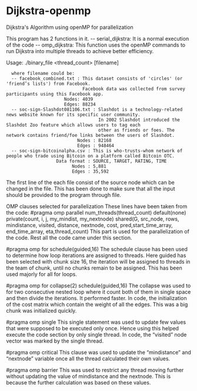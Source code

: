 # Dijkstra-openmp
Dijkstra's Algorithm using openMP for parallelization

This program has 2 functions in it.
     -- serial_dijkstra: It is a normal execution of the code
     -- omp_dijkstra: This function uses the openMP commands to run Dijkstra into multiple threads to achieve better efficiency.

Usage:
      ./binary_file <thread_count> [filename]
     
      where filename could be:
      -- facebook_combined.txt : This dataset consists of 'circles' (or 'friend’s lists') from Facebook.
                                 Facebook data was collected from survey participants using this Facebook app.
                          Nodes: 4039
                          Edges: 88234
      -- soc-sign-Slashdot081106.txt : Slashdot is a technology-related news website known for its specific user community. 
                                       In 2002 Slashdot introduced the Slashdot Zoo feature which allows users to tag each 
                                       other as friends or foes. The network contains friend/foe links between the users of Slashdot.
                               Nodes : 82168
                               Edges : 948464 
      -- soc-sign-bitcoinalpha.csv : This is who-trusts-whom network of people who trade using Bitcoin on a platform called Bitcoin OTC.
                       Data format : SOURCE, TARGET, RATING, TIME
                             Nodes : 5,881
                             Edges : 35,592

The first line of the each file consist of the source node which can be changed in the file. This has been done to make sure 
that all the input should be provided to the program through file.

OMP clauses selected for parallelization
These lines have been taken from the code:
#pragma omp parallel num_threads(thread_count) default(none) private(count, i, j, my_mindist, my_nextnode) shared(G, src_node, rows, mindistance, visited, distance, nextnode, cost, pred,start_time_array, end_time_array, eta,thread_count)
 This part is used for the parallelization of the code. Rest all the code came under this section.

#pragma omp for schedule(guided,16)
  The schedule clause has been used to determine how loop iterations are assigned to threads. Here guided has been selected with chunk size 16, the iteration will be assigned to threads in the team of chunk, until no chunks remain to be assigned. This has been used majorly for all for loops.

#pragma omp for collapse(2) schedule(guided,16)
  The collapse was used to for two consecutive nested loop where it count both of them in single space and then divide the iterations. It performed faster. In code, the initialization of the cost matrix which contain the weight of all the edges. This was a big chunk was initialized quickly.

#pragma omp single
  This single statement was used to update few values that were supposed to be executed only once. Hence using this helped execute the code section by only single thread. In code, the “visited” node vector was marked by the single thread.

#pragma omp critical
  This clause was used to update the “mindistance” and “nextnode” variable once all the thread calculated their own values.

#pragma omp barrier
  This was used to restrict any thread moving further without updating the value of mindistance and the nextnode. This is because the further calculation was based on these values.

    
